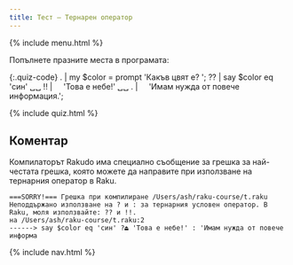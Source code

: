 ```yaml
---
title: Тест — Тернарен оператор
---
```


{% include menu.html %}

Попълнете празните места в програмата:

{:.quiz-code}
. | my $color = prompt 'Какъв цвят е? ';
?? | say $color eq 'син' ␣␣
!! | &nbsp;&nbsp;&nbsp;&nbsp;'Това е небе!' ␣␣ 
. | &nbsp;&nbsp;&nbsp;&nbsp;'Имам нужда от повече информация.';

{% include quiz.html %}

## Коментар

Компилаторът Rakudo има специално съобщение за грешка за най-честата грешка, която можете да направите при използване на тернарния оператор в Raku.

    ===SORRY!=== Грешка при компилиране /Users/ash/raku-course/t.raku
    Неподдържано използване на ? и : за тернарния условен оператор. В
    Raku, моля използвайте: ?? и !!.
    на /Users/ash/raku-course/t.raku:2
    ------> say $color eq 'син' ?⏏ 'Това е небе!' : 'Имам нужда от повече информа

{% include nav.html %}
